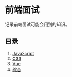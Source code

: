 # 前端面试

记录前端面试可能会用到的知识。

## 目录

1. [JavaScript](js/index.md)
2. [CSS](css/index.md)
3. [Vue](vue/index.md)
4. [综合]()

